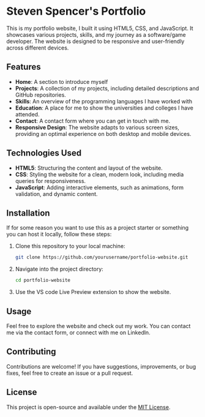 # Steven Spencer's Portfolio

This is my portfolio website, I built it using HTML5, CSS, and JavaScript. It showcases various projects, skills, and my journey as a software/game developer. The website is designed to be responsive and user-friendly across different devices.

## Features

- **Home**: A section to introduce myself
- **Projects**: A collection of my projects, including detailed descriptions and GitHub repositories.
- **Skills**: An overview of the programming languages I have worked with
- **Education**: A place for me to show the universities and colleges I have attended.
- **Contact**: A contact form where you can get in touch with me.
- **Responsive Design**: The website adapts to various screen sizes, providing an optimal experience on both desktop and mobile devices.

## Technologies Used

- **HTML5**: Structuring the content and layout of the website.
- **CSS**: Styling the website for a clean, modern look, including media queries for responsiveness.
- **JavaScript**: Adding interactive elements, such as animations, form validation, and dynamic content.
  
## Installation

If for some reason you want to use this as a project starter or something
you can host it locally, follow these steps:

1. Clone this repository to your local machine:
    ```bash
    git clone https://github.com/yourusername/portfolio-website.git
    ```
2. Navigate into the project directory:
    ```bash
    cd portfolio-website
    ```
3. Use the VS code Live Preview extension to show the website.

## Usage

Feel free to explore the website and check out my work. You can contact me via the contact form, or connect with me on Linkedln.

## Contributing

Contributions are welcome! If you have suggestions, improvements, or bug fixes, feel free to create an issue or a pull request.

## License

This project is open-source and available under the [MIT License](LICENSE).
